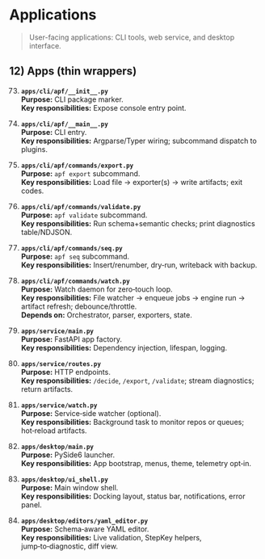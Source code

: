 # Applications

> User-facing applications: CLI tools, web service, and desktop interface.

## 12) Apps (thin wrappers)

73) **`apps/cli/apf/__init__.py`**  
**Purpose:** CLI package marker.  
**Key responsibilities:** Expose console entry point.

74) **`apps/cli/apf/__main__.py`**  
**Purpose:** CLI entry.  
**Key responsibilities:** Argparse/Typer wiring; subcommand dispatch to plugins.

75) **`apps/cli/apf/commands/export.py`**  
**Purpose:** `apf export` subcommand.  
**Key responsibilities:** Load file → exporter(s) → write artifacts; exit codes.

76) **`apps/cli/apf/commands/validate.py`**  
**Purpose:** `apf validate` subcommand.  
**Key responsibilities:** Run schema+semantic checks; print diagnostics table/NDJSON.

77) **`apps/cli/apf/commands/seq.py`**  
**Purpose:** `apf seq` subcommand.  
**Key responsibilities:** Insert/renumber, dry‑run, writeback with backup.

78) **`apps/cli/apf/commands/watch.py`**  
**Purpose:** Watch daemon for zero‑touch loop.  
**Key responsibilities:** File watcher → enqueue jobs → engine run → artifact refresh; debounce/throttle.  
**Depends on:** Orchestrator, parser, exporters, state.

79) **`apps/service/main.py`**  
**Purpose:** FastAPI app factory.  
**Key responsibilities:** Dependency injection, lifespan, logging.

80) **`apps/service/routes.py`**  
**Purpose:** HTTP endpoints.  
**Key responsibilities:** `/decide`, `/export`, `/validate`; stream diagnostics; return artifacts.

81) **`apps/service/watch.py`**  
**Purpose:** Service‑side watcher (optional).  
**Key responsibilities:** Background task to monitor repos or queues; hot‑reload artifacts.

82) **`apps/desktop/main.py`**  
**Purpose:** PySide6 launcher.  
**Key responsibilities:** App bootstrap, menus, theme, telemetry opt‑in.

83) **`apps/desktop/ui_shell.py`**  
**Purpose:** Main window shell.  
**Key responsibilities:** Docking layout, status bar, notifications, error panel.

84) **`apps/desktop/editors/yaml_editor.py`**  
**Purpose:** Schema‑aware YAML editor.  
**Key responsibilities:** Live validation, StepKey helpers, jump‑to‑diagnostic, diff view.